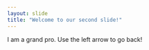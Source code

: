 ```yaml
---
layout: slide
title: "Welcome to our second slide!"
---
```

I am a grand pro.
Use the left arrow to go back!
